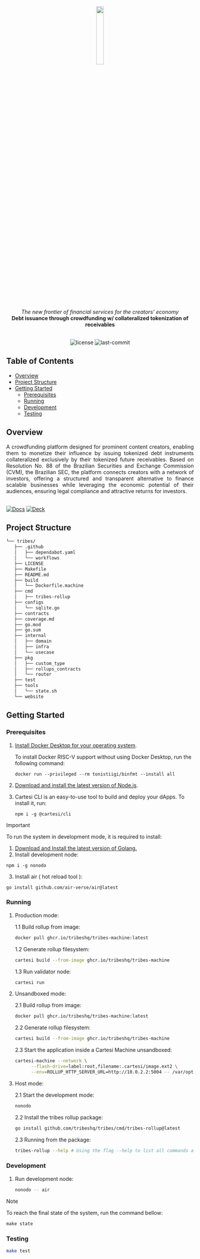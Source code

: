 <br>
<p align="center">
    <img src="https://github.com/user-attachments/assets/ae3c3bad-d688-4b51-8e0f-93b681a4c986" align="center" width="20%">
</p>
<br>
<div align="center">
    <i>The new frontier of financial services for the creators' economy</i>
</div>
<div align="center">
<b>Debt issuance through crowdfunding w/ collateralized tokenization of receivables</b>
</div>
<br>
<p align="center">
	<img src="https://img.shields.io/github/license/tribeshq/tribes?style=default&logo=opensourceinitiative&logoColor=white&color=959CD0" alt="license">
	<img src="https://img.shields.io/github/last-commit/tribeshq/tribes?style=default&logo=git&logoColor=white&color=D1DCCB" alt="last-commit">
</p>

##  Table of Contents

- [Overview](#overview)
- [Project Structure](#project-structure)
- [Getting Started](#getting-started)
  - [Prerequisites](#prerequisites)
  - [Running](#running)
  - [Development](#running)
  - [Testing](#testing)

##  Overview

<div align="justify">
A crowdfunding platform designed for prominent content creators, enabling them to monetize their influence by issuing tokenized debt instruments collateralized exclusively by their tokenized future receivables. Based on Resolution No. 88 of the Brazilian Securities and Exchange Commission (CVM), the Brazilian SEC, the platform connects creators with a network of investors, offering a structured and transparent alternative to finance scalable businesses while leveraging the economic potential of their audiences, ensuring legal compliance and attractive returns for investors.
</div>
<br>

[![Docs]][Link-docs] [![Deck]][Link-deck]
	
[Docs]: https://img.shields.io/badge/Documentation-959CD0?style=for-the-badge
[Link-docs]: https://docs.google.com/document/d/1l5D6sn9DBbaJFtTCfIM1gxoH7-10fVi9t2tsNr942Rw/edit?tab=t.0#heading=h.dfmi5re7vy34

[Deck]: https://img.shields.io/badge/Pitch%20Deck-D1DCCB?style=for-the-badge
[Link-deck]: https://www.canva.com/design/DAGVvlTnNpM/GsV9c1XuhYRYCrPK5811GA/view?utm_content=DAGVvlTnNpM&utm_campaign=designshare&utm_medium=link&utm_source=editor


##  Project Structure

```sh
└── tribes/
   ├── .github
   │   ├── dependabot.yaml
   │   └── workflows
   ├── LICENSE
   ├── Makefile
   ├── README.md
   ├── build
   │   └── Dockerfile.machine
   ├── cmd
   │   ├── tribes-rollup
   ├── configs
   │   └── sqlite.go
   ├── contracts
   ├── coverage.md
   ├── go.mod
   ├── go.sum
   ├── internal
   │   ├── domain
   │   ├── infra
   │   └── usecase
   ├── pkg
   │   ├── custom_type
   │   ├── rollups_contracts
   │   └── router
   ├── test
   ├── tools
   │   └── state.sh
   └── website
```

##  Getting Started

###  Prerequisites
1. [Install Docker Desktop for your operating system](https://www.docker.com/products/docker-desktop/).

    To install Docker RISC-V support without using Docker Desktop, run the following command:
    
   ```shell
   docker run --privileged --rm tonistiigi/binfmt --install all
   ```

2. [Download and install the latest version of Node.js](https://nodejs.org/en/download).

3. Cartesi CLI is an easy-to-use tool to build and deploy your dApps. To install it, run:

   ```shell
   npm i -g @cartesi/cli
   ```

> [!IMPORTANT]
>  To run the system in development mode, it is required to install:
>
> 1. [Download and Install the latest version of Golang.](https://go.dev/doc/install)
> 2. Install development node:
>
>   ```shell
>   npm i -g nonodo
>   ```
> 3. Install air ( hot reload tool ):
>
>   ```shell
>   go install github.com/air-verse/air@latest
>   ```

###  Running

1. Production mode:

   1.1 Build rollup from image:

   ```sh
   docker pull ghcr.io/tribeshq/tribes-machine:latest
   ```

   1.2 Generate rollup filesystem:

   ```sh
   cartesi build --from-image ghcr.io/tribeshq/tribes-machine
   ```

   1.3 Run validator node:

   ```sh
   cartesi run
   ```

2. Unsandboxed mode:

   2.1 Build rollup from image:

   ```sh
   docker pull ghcr.io/tribeshq/tribes-machine:latest
   ```

   2.2 Generate rollup filesystem:

   ```sh
   cartesi build --from-image ghcr.io/tribeshq/tribes-machine
   ```

   2.3 Start the application inside a Cartesi Machine unsandboxed:

   ```sh
   cartesi-machine --network \
         --flash-drive=label:root,filename:.cartesi/image.ext2 \
         --env=ROLLUP_HTTP_SERVER_URL=http://10.0.2.2:5004 -- /var/opt/cartesi-app/app
   ```

3. Host mode:

   2.1 Start the development mode:

   ```sh
   nonodo
   ```

   2.2 Install the tribes rollup package:

   ```sh
   go install github.com/tribeshq/tribes/cmd/tribes-rollup@latest
   ```

   2.3 Running from the package:

   ```sh
   tribes-rollup --help # Using the flag --help to list all commands available
   ```

###  Development

1. Run development node:

   ```sh
   nonodo -- air
   ```

> [!NOTE]
> To reach the final state of the system, run the command bellow:
>
>   ```shell
>   make state
>   ```

###  Testing

```sh
make test
```
